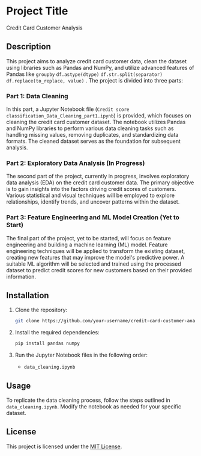 # Project Title

Credit Card Customer Analysis

## Description

This project aims to analyze credit card customer data, clean the dataset using libraries such as Pandas and NumPy, and utilize advanced features of Pandas like `groupby` `df.astype(dtype)` `df.str.split(separator)` `df.replace(to_replace, value)` . The project is divided into three parts:

### Part 1: Data Cleaning

In this part, a Jupyter Notebook file (`Credit score classification_Data_Cleaning_part1.ipynb`) is provided, which focuses on cleaning the credit card customer dataset. The notebook utilizes Pandas and NumPy libraries to perform various data cleaning tasks such as handling missing values, removing duplicates, and standardizing data formats. The cleaned dataset serves as the foundation for subsequent analysis.

### Part 2: Exploratory Data Analysis (In Progress)

The second part of the project, currently in progress, involves exploratory data analysis (EDA) on the credit card customer data. The primary objective is to gain insights into the factors driving credit scores of customers. Various statistical and visual techniques will be employed to explore relationships, identify trends, and uncover patterns within the dataset.

### Part 3: Feature Engineering and ML Model Creation (Yet to Start)

The final part of the project, yet to be started, will focus on feature engineering and building a machine learning (ML) model. Feature engineering techniques will be applied to transform the existing dataset, creating new features that may improve the model's predictive power. A suitable ML algorithm will be selected and trained using the processed dataset to predict credit scores for new customers based on their provided information.

## Installation

1. Clone the repository:

   ```bash
   git clone https://github.com/your-username/credit-card-customer-analysis.git
   ```

2. Install the required dependencies:

   ```bash
   pip install pandas numpy
   ```

3. Run the Jupyter Notebook files in the following order:

   - `data_cleaning.ipynb`

## Usage

To replicate the data cleaning process, follow the steps outlined in `data_cleaning.ipynb`. Modify the notebook as needed for your specific dataset.

## License

This project is licensed under the [MIT License](LICENSE).
